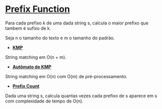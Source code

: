 # [Prefix Function](prefix_function.cpp)

Para cada prefixo k de uma dada string s, calcula o maior prefixo que tambem é sufixo de k.

Seja n o tamanho do texto e m o tamanho do padrão.

* **[KMP](KMP.cpp)**

String matching em O(n + m).

* **[Autômato de KMP](aut_kmp.cpp)**

String matching em O(n) com O(m) de pré-processamento.

* **[Prefix Count](prefix_count.cpp)**

Dada uma string s, calcula quantas vezes cada prefixo de s aparece em s com complexidade de tempo de O(n).
